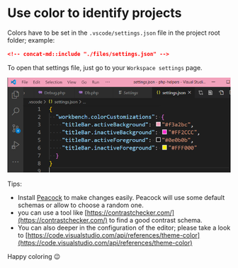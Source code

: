 # Use color to identify projects

Colors have to be set in the `.vscode/settings.json` file in the project root folder; example:

```json
<!-- concat-md::include "./files/settings.json" -->
```

To open that settings file, just go to your `Workspace settings` page.

![Interface colors](./images/interface_colors.png)

Tips:

* Install [Peacock](https://marketplace.visualstudio.com/items?itemName=johnpapa.vscode-peacock) to make changes easily. Peacock will use some default schemas or allow to choose a random one.
* you can use a tool like [https://contrastchecker.com/](https://contrastchecker.com/) to find a good contrast schema.
* You can also deeper in the configuration of the editor; please take a look to [https://code.visualstudio.com/api/references/theme-color](https://code.visualstudio.com/api/references/theme-color)

Happy coloring 😉
